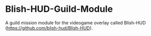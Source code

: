 # Blish-HUD-Guild-Module
A guild mission module for the videogame overlay called Blish-HUD (https://github.com/blish-hud/Blish-HUD).
